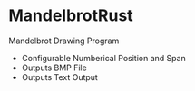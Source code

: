 # MandelbrotRust

Mandelbrot Drawing Program
* Configurable Numberical Position and Span
* Outputs BMP File
* Outputs Text Output
